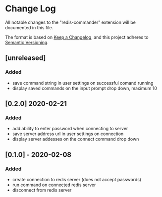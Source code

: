 # Change Log

All notable changes to the "redis-commander" extension will be documented in this file.

The format is based on [Keep a Changelog](https://keepachangelog.com/en/1.0.0/),
and this project adheres to [Semantic Versioning](https://semver.org/spec/v2.0.0.html).

## [unreleased]

### Added

- save command string in user settings on successful comand running
- display saved commands on the input prompt drop down, maximum 10

## [0.2.0] 2020-02-21

### Added

- add ability to enter password when connecting to server
- save server address url in user settings on connection
- display server addesses on the connect command drop down

## [0.1.0] - 2020-02-08

### Added

- create connection to redis server (does not accept passwords)
- run command on connected redis server
- disconnect from redis server
